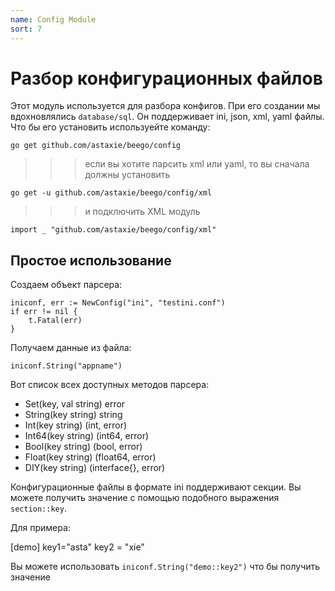 ```yaml
---
name: Config Module
sort: 7
---
```


# Разбор конфигурационных файлов

Этот модуль используется для разбора конфигов. При его создании мы вдохновлялись `database/sql`.
Он поддерживает ini, json, xml, yaml файлы. Что бы его установить используейте команду:

	go get github.com/astaxie/beego/config

>>>если вы хотите парсить xml или yaml, то вы сначала должны установить

	go get -u github.com/astaxie/beego/config/xml

>>>и подключить XML модуль

    import _ "github.com/astaxie/beego/config/xml"

## Простое использование

Создаем объект парсера:

	iniconf, err := NewConfig("ini", "testini.conf")
	if err != nil {
		t.Fatal(err)
	}

Получаем данные из файла:

	iniconf.String("appname")

Вот список всех доступных методов парсера:

* Set(key, val string) error
* String(key string) string
* Int(key string) (int, error)
* Int64(key string) (int64, error)
* Bool(key string) (bool, error)
* Float(key string) (float64, error)
* DIY(key string) (interface{}, error)

Конфигурационные файлы в формате ini поддерживают секции. Вы можете получить значение с помощью подобного выражения `section::key`.

Для примера:

  [demo]
  key1="asta"
  key2 = "xie"

Вы можете использовать `iniconf.String("demo::key2")` что бы получить значение
